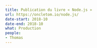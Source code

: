 ```yaml
---
title: Publication du livre « Node.js »
url: https://oncletom.io/node.js/
date-start: 2018-10
date-end: 2018-10
what: Production
people:
- Thomas
---
```

